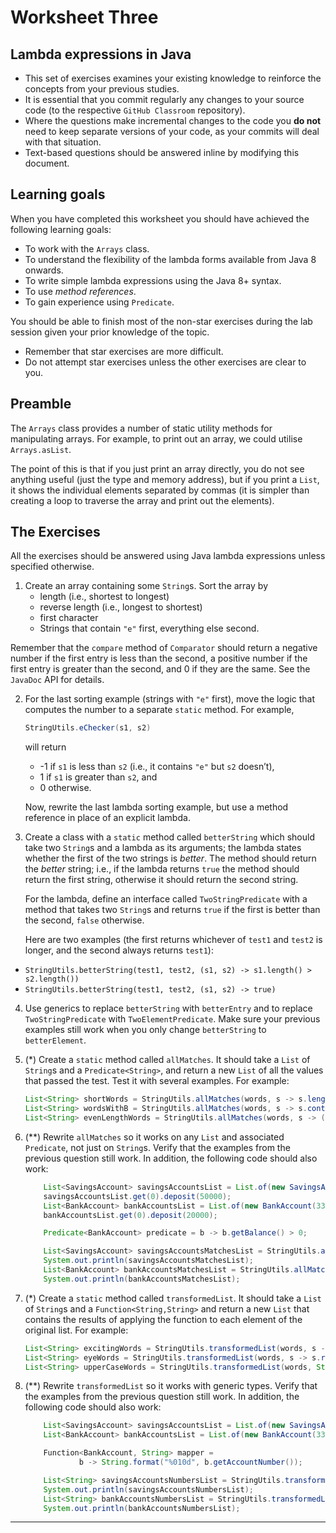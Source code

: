 # Worksheet Three

## Lambda expressions in Java

+ This set of exercises examines your existing knowledge to reinforce the concepts from your previous studies.
+ It is essential that you commit regularly any changes to your source code (to the respective `GitHub Classroom` repository).
+ Where the questions make incremental changes to the code you **do not** need to keep separate versions of your code, as your commits will deal with that situation. 
+ Text-based questions should be answered inline by modifying this document.

## Learning goals

When you have completed this worksheet you should have achieved the following learning goals:

+ To work with the `Arrays` class.
+ To understand the flexibility of the lambda forms available from Java 8 onwards.
+ To write simple lambda expressions using the Java 8+ syntax.
+ To use *method references*.
+ To gain experience using `Predicate`.

You should be able to finish most of the non-star exercises during the lab session given your prior knowledge of the topic.

- Remember that star exercises are more difficult. 
- Do not attempt star exercises unless the other exercises are clear to you.

## Preamble

The `Arrays` class provides a number of static utility methods for manipulating arrays. For example, to print out an array, we could utilise `Arrays.asList`. 

The point of this is that if you just print an array directly, you do not see anything useful (just the type and memory address), but if you print a `List`, it shows the individual elements separated by commas (it is simpler than creating a loop to traverse the array and print out the elements).

## The Exercises

All the exercises should be answered using Java lambda expressions unless specified otherwise.

1. Create an array containing some `String`s. Sort the array by
	+ length (i.e., shortest to longest)
	+ reverse length (i.e., longest to shortest)
	+ first character
	+ Strings that contain `"e"` first, everything else second.
	
  Remember that the `compare` method of `Comparator` should return a negative number  if the first entry is less than the second, a positive number if the first entry is greater than the second, and 0 if they are the same. See the `JavaDoc` API for details.
  
2. For the last sorting example (strings with `"e"` first), move the logic that computes the number to a separate `static` method. For example,
  
   ```java
   StringUtils.eChecker(s1, s2)
   ```
   will return
   + -1 if `s1` is less than `s2` (i.e., it contains `"e"` but `s2` doesn’t),
   + 1 if `s1` is greater than `s2`, and
   + 0 otherwise.
   
   Now, rewrite the last lambda sorting example, but use a method reference in place of an explicit lambda.
   
3.  Create a class with a `static` method called `betterString` which should take two `String`s and a lambda as its arguments; the lambda states whether the first of the two strings is *better*. The method should return the *better* string; i.e., if the lambda returns `true` the method should return the first string, otherwise it should return the second string.
      
      For the lambda, define an interface called `TwoStringPredicate` with a method that takes two `String`s and returns `true` if the first is better than the second, `false` otherwise.
   
      Here are two examples (the first returns whichever of `test1` and `test2` is longer, and the second always returns `test1`):
      
  + `StringUtils.betterString(test1, test2, (s1, s2) -> s1.length() > s2.length())`
  + `StringUtils.betterString(test1, test2, (s1, s2) -> true)`
    
4. Use generics to replace `betterString` with `betterEntry` and to replace `TwoStringPredicate` with `TwoElementPredicate`. Make sure your previous examples still work when you only change `betterString` to `betterElement`.

5. (*) Create a `static` method called `allMatches`. It should take a `List` of `String`s and a `Predicate<String>`, and return a new `List` of all the values that passed the test. Test it with several examples. For example:
   ```java
   List<String> shortWords = StringUtils.allMatches(words, s -> s.length() < 4);
   List<String> wordsWithB = StringUtils.allMatches(words, s -> s.contains("b"));
   List<String> evenLengthWords = StringUtils.allMatches(words, s -> (s.length() % 2) == 0);
   ```

6. (**) Rewrite `allMatches` so it works on any `List` and associated `Predicate`, not just on `String`s. Verify that the examples from the previous question still work. In addition, the following code should also work:
    ```java
        List<SavingsAccount> savingsAccountsList = List.of(new SavingsAccount(22), new SavingsAccount(42));
        savingsAccountsList.get(0).deposit(50000);
        List<BankAccount> bankAccountsList = List.of(new BankAccount(33), new SavingsAccount(57));
        bankAccountsList.get(0).deposit(20000);

        Predicate<BankAccount> predicate = b -> b.getBalance() > 0;

        List<SavingsAccount> savingsAccountsMatchesList = StringUtils.allMatches(savingsAccountsList, predicate);
        System.out.println(savingsAccountsMatchesList);
        List<BankAccount> bankAccountsMatchesList = StringUtils.allMatches(bankAccountsList, predicate);
        System.out.println(bankAccountsMatchesList);
    ```

7. (*) Create a `static` method called `transformedList`. It should take a `List` of `String`s and a `Function<String,String>` and return a new `List` that contains the results of applying the function to each element of the original list. For example:
   ```java
   List<String> excitingWords = StringUtils.transformedList(words, s -> s + "!");
   List<String> eyeWords = StringUtils.transformedList(words, s -> s.replace("i", "eye"));
   List<String> upperCaseWords = StringUtils.transformedList(words, String::toUpperCase);
   ```

8. (**) Rewrite `transformedList` so it works with generic types. Verify that the examples from the previous question still work. In addition, the following code should also work:
    ```java
        List<SavingsAccount> savingsAccountsList = List.of(new SavingsAccount(22), new SavingsAccount(42));
        List<BankAccount> bankAccountsList = List.of(new BankAccount(33), new SavingsAccount(57));

        Function<BankAccount, String> mapper =
                b -> String.format("%010d", b.getAccountNumber());

        List<String> savingsAccountsNumbersList = StringUtils.transformedList(savingsAccountsList, mapper);
        System.out.println(savingsAccountsNumbersList);
        List<String> bankAccountsNumbersList = StringUtils.transformedList(bankAccountsList, mapper);
        System.out.println(bankAccountsNumbersList);
    ```

------  

